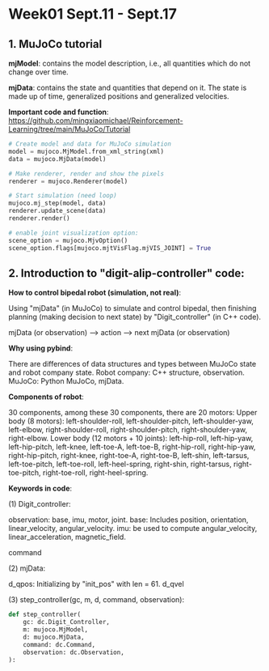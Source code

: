 # Week01 Sept.11 - Sept.17

## 1. MuJoCo tutorial

**mjModel**: contains the model description, i.e., all quantities which do not change over time.

**mjData**: contains the state and quantities that depend on it. The state is made up of time, generalized positions and generalized velocities.

**Important code and function**: https://github.com/mingxiaomichael/Reinforcement-Learning/tree/main/MuJoCo/Tutorial

```python
# Create model and data for MuJoCo simulation
model = mujoco.MjModel.from_xml_string(xml)
data = mujoco.MjData(model)

# Make renderer, render and show the pixels
renderer = mujoco.Renderer(model)

# Start simulation (need loop)
mujoco.mj_step(model, data)
renderer.update_scene(data)
renderer.render()

# enable joint visualization option:
scene_option = mujoco.MjvOption()
scene_option.flags[mujoco.mjtVisFlag.mjVIS_JOINT] = True
```

## 2. Introduction to "digit-alip-controller" code:

**How to control bipedal robot (simulation, not real)**: 

Using "mjData" (in MuJoCo) to simulate and control bipedal, then finishing planning (making decision to next state) by "Digit_controller" (in C++ code).

mjData (or observation) --> action --> next mjData (or observation)

**Why using pybind**: 

There are differences of data structures and types between MuJoCo state and robot company state.
Robot company: C++ structure, observation.
MuJoCo: Python MuJoCo, mjData.


**Components of robot**: 

30 components, among these 30 components, there are 20 motors: 
Upper body (8 motors): left-shoulder-roll, left-shoulder-pitch, left-shoulder-yaw, left-elbow, right-shoulder-roll, right-shoulder-pitch, right-shoulder-yaw, right-elbow.
Lower body (12 motors + 10 joints): left-hip-roll, left-hip-yaw, left-hip-pitch, left-knee, left-toe-A, left-toe-B, right-hip-roll, right-hip-yaw, right-hip-pitch, right-knee, right-toe-A, right-toe-B, left-shin, left-tarsus, left-toe-pitch, left-toe-roll, left-heel-spring, right-shin, right-tarsus, right-toe-pitch, right-toe-roll, right-heel-spring.

**Keywords in code**: 

(1) Digit_controller:

observation: base, imu, motor, joint.
base: Includes position, orientation, linear_velocity, angular_velocity.
imu: be used to compute angular_velocity, linear_acceleration, magnetic_field.

command

(2) mjData:

d_qpos: Initializing by "init_pos" with len = 61.
d_qvel

(3) step_controller(gc, m, d, command, observation):

```python
def step_controller(
    gc: dc.Digit_Controller,
    m: mujoco.MjModel,
    d: mujoco.MjData,
    command: dc.Command,
    observation: dc.Observation,
):
```